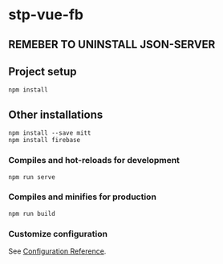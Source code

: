 # stp-vue-fb
## REMEBER TO UNINSTALL JSON-SERVER
## Project setup
```
npm install
```

## Other installations
```
npm install --save mitt
npm install firebase
```

### Compiles and hot-reloads for development
```
npm run serve
```

### Compiles and minifies for production
```
npm run build
```

### Customize configuration
See [Configuration Reference](https://cli.vuejs.org/config/).
